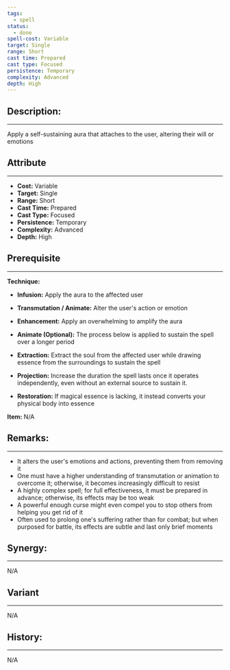 ```yaml
---
tags:
  - spell
status:
  - done
spell-cost: Variable
target: Single
range: Short
cast time: Prepared
cast type: Focused
persistence: Temporary
complexity: Advanced
depth: High
---
```

## Description:  
---  
Apply a self-sustaining aura that attaches to the user, altering their will or emotions  
  
## Attribute  
___  
- __Cost:__ Variable  
- __Target:__ Single  
- __Range:__ Short  
- __Cast Time:__ Prepared  
- __Cast Type:__ Focused  
- __Persistence:__ Temporary  
- __Complexity:__ Advanced  
- __Depth:__ High  
  
## Prerequisite  
___  
  
__Technique:__  
  
- __Infusion:__ Apply the aura to the affected user  
- __Transmutation / Animate:__ Alter the user's action or emotion  
- __Enhancement:__ Apply an overwhelming to amplify the aura  
  
- __Animate (Optional):__ The process below is applied to sustain the spell over a longer period  
- __Extraction:__ Extract the soul from the affected user while drawing essence from the surroundings to sustain the spell  
- __Projection:__ Increase the duration the spell lasts once it operates independently, even without an external source to sustain it.  
- __Restoration:__ If magical essence is lacking, it instead converts your physical body into essence  
  
__Item:__ N/A  
  
## Remarks:  
___  
- It alters the user's emotions and actions, preventing them from removing it  
- One must have a higher understanding of transmutation or animation to overcome it; otherwise, it becomes increasingly difficult to resist  
- A highly complex spell; for full effectiveness, it must be prepared in advance; otherwise, its effects may be too weak  
- A powerful enough curse might even compel you to stop others from helping you get rid of it  
- Often used to prolong one's suffering rather than for combat; but when purposed for battle, its effects are subtle and last only brief moments  
  
## Synergy:  
___  
N/A  
  
## Variant  
___  
N/A  
  
## History:  
___  
N/A